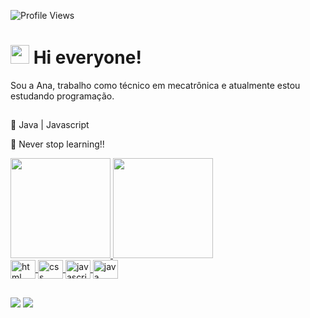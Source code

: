 ![Profile Views](http://estruyf-github.azurewebsites.net/api/VisitorHit?user=anagjorge&repo=anagjorge&countColorcountColor)

<h1><img src="https://emojis.slackmojis.com/emojis/images/1531849430/4246/blob-sunglasses.gif?1531849430" width="30"/> Hi everyone! </h1>

Sou a Ana, trabalho como técnico em mecatrônica e atualmente estou estudando programação.
##
:seedling: Java | Javascript

:rocket: Never stop learning!!

<div>
  <a href=https://github.com/anagjorge>
  <img height="160em" src="https://github-readme-stats.vercel.app/api?username=anagjorge&show_icons=true&theme=dracula&include_all_commits=true&count_private=true"/>
  <img height="160em" src="https://github-readme-stats.vercel.app/api/top-langs/?username=anagjorge&layout=compact&langs_count=7&theme=dracula"/>
</div>
<div> 
  <img align="center" src="https://icongr.am/devicon/html5-original.svg?size=128&color=currentColor" height="30" width="40" alt="html"/>
  <img align="center" src="https://icongr.am/devicon/css3-original.svg?size=128&color=currentColor" height="30" width="40" alt="css"/>
  <img align="center" src="https://icongr.am/devicon/javascript-original.svg?size=128&color=currentColor" height="30" width="40" alt="javascript"/>
  <img align="center" src="https://icongr.am/devicon/java-original.svg?size=128&color=currentColor" height="30" width="40" alt="java"/>
</div>


  ##
<div>
  <a href = "mailto:anadegj@gmail.com"><img src="https://img.shields.io/badge/-Gmail-%23333?style=for-the-badge&logo=gmail&logoColor=white" target="_blank"></a>
  <a href="https://www.linkedin.com/in/ana-jessica-jorge/" target="_blank"><img src="https://img.shields.io/badge/-LinkedIn-%230077B5?style=for-the-badge&logo=linkedin&logoColor=white" target="_blank"></a> 
</div>

